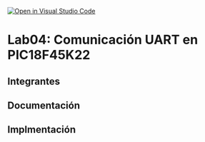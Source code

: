 [![Open in Visual Studio Code](https://classroom.github.com/assets/open-in-vscode-2e0aaae1b6195c2367325f4f02e2d04e9abb55f0b24a779b69b11b9e10269abc.svg)](https://classroom.github.com/online_ide?assignment_repo_id=19574358&assignment_repo_type=AssignmentRepo)
# Lab04: Comunicación UART en PIC18F45K22

## Integrantes


## Documentación


## Implmentación


